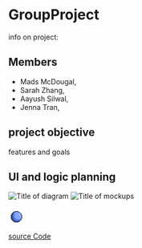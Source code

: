 # GroupProject
info on project:
## Members
* Mads McDougal,
* Sarah Zhang,
*  Aayush Silwal,
*  Jenna Tran,

## project objective
features and goals


## UI and logic planning
![Title of diagram](url)
![Title of mockups](url)


![character sprites](https://github.com/olmpyia/GroupProject/blob/main/images/Ball.png)


[source Code]()
